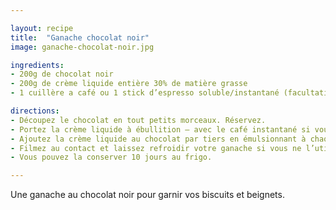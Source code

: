 ```yaml
---

layout: recipe
title:  "Ganache chocolat noir"
image: ganache-chocolat-noir.jpg

ingredients:
- 200g de chocolat noir
- 200g de crème liquide entière 30% de matière grasse
- 1 cuillère a café ou 1 stick d’espresso soluble/instantané (facultatif)

directions:
- Découpez le chocolat en tout petits morceaux. Réservez.
- Portez la crème liquide à ébullition – avec le café instantané si vous souhaitez relever le goût du chocolat.
- Ajoutez la crème liquide au chocolat par tiers en émulsionnant à chaque fois. Partez du centre et faites des ronds en élargissant jusqu’au bord. Il faut un résultat bien lisse avant de continuer.
- Filmez au contact et laissez refroidir votre ganache si vous ne l’utilisez pas directement.
- Vous pouvez la conserver 10 jours au frigo.

---
```


Une ganache au chocolat noir pour garnir vos biscuits et beignets.